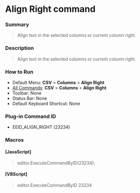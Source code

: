 # Align Right command

### Summary

> Align text in the selected columns or current column right.

### Description

> Align text in the selected columns or current column right.

### How to Run

- Default Menu: **CSV** \> **Columns** \> **Align Right**
- [All Commands](../tools/all_commands): **CSV** \> **Columns** \> **Align Right**
- Toolbar: None
- Status Bar: None
- Default Keyboard Shortcut: None

### Plug-in Command ID

- EEID\_ALIGN\_RIGHT (23234)

### Macros

#### \[JavaScript\]

> editor.ExecuteCommandByID(23234);

#### \[VBScript\]

> editor.ExecuteCommandByID 23234